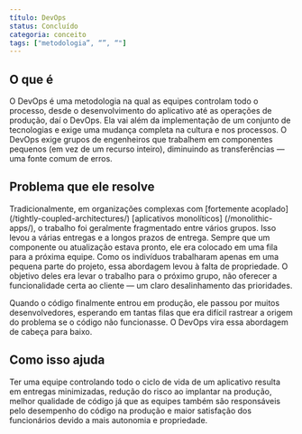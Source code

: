 ```yaml
---
título: DevOps
status: Concluído
categoria: conceito
tags: ["metodologia”, “”, “"]
---
```


## O que é

O DevOps é uma metodologia na qual as equipes controlam todo o processo, desde o desenvolvimento do aplicativo até as operações de produção, daí o DevOps. 
Ela vai além da implementação de um conjunto de tecnologias e exige uma mudança completa na cultura e nos processos. 
O DevOps exige grupos de engenheiros que trabalhem em componentes pequenos (em vez de um recurso inteiro), diminuindo as transferências — uma fonte comum de erros. 

## Problema que ele resolve

Tradicionalmente, em organizações complexas com [fortemente acoplado] (/tightly-coupled-architectures/) [aplicativos monolíticos] (/monolithic-apps/), 
o trabalho foi geralmente fragmentado entre vários grupos. 
Isso levou a várias entregas e a longos prazos de entrega. 
Sempre que um componente ou atualização estava pronto, ele era colocado em uma fila para a próxima equipe. 
Como os indivíduos trabalharam apenas em uma pequena parte do projeto, essa abordagem levou à falta de propriedade. 
O objetivo deles era levar o trabalho para o próximo grupo, não oferecer a funcionalidade certa ao cliente 
— um claro desalinhamento das prioridades. 

Quando o código finalmente entrou em produção, ele passou por muitos desenvolvedores, 
esperando em tantas filas que era difícil rastrear a origem do problema se o código não funcionasse. 
O DevOps vira essa abordagem de cabeça para baixo.

## Como isso ajuda

Ter uma equipe controlando todo o ciclo de vida de um aplicativo resulta em 
entregas minimizadas, redução do risco ao implantar na produção, melhor qualidade de código 
já que as equipes também são responsáveis pelo desempenho do código na produção 
e maior satisfação dos funcionários devido a mais autonomia e propriedade.
